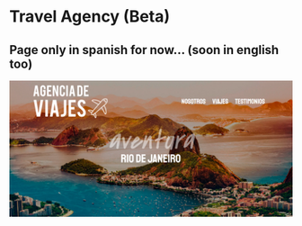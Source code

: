 # Travel Agency (Beta)

## Page only in spanish for now... (soon in english too)

![](public/img/screenshot.png)

